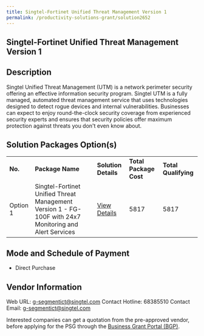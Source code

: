 ```yaml
---
title: Singtel-Fortinet Unified Threat Management Version 1
permalink: /productivity-solutions-grant/solution2652
---
```


## Singtel-Fortinet Unified Threat Management Version 1

## Description

Singtel Unified Threat Management (UTM) is a network perimeter security offering an effective information security program. Singtel UTM is a fully managed, automated threat management service that uses technologies designed to detect rogue devices and internal vulnerabilities. Businesses can expect to enjoy round-the-clock security coverage from experienced security experts and ensures that security policies offer maximum protection against threats you don't even know about.

## Solution Packages Option(s)

<table>
<tr>
<td><b>No.</b></td>
<td><b>Package Name</b></td>
<td><b>Solution Details</b></td>
<td><b>Total Package Cost</b></td>
<td><b>Total Qualifying</b></td>
</tr>
<tr>
<td>Option 1</td>
<td>Singtel-Fortinet Unified Threat Management Version 1 - FG-100F with 24x7 Monitoring and Alert Services</td>
<td><a href='https://www.gobusiness.gov.sg/images/psg/Singtel-Fortinet_20210430_Desensitised_Annex_3_Part_3.pdf'>View Details</a></td>
<td>5817</td>
<td>5817</td>
</tr>
</table>

## Mode and Schedule of Payment

 - Direct Purchase

## Vendor Information

 Web URL: g-segmentict@singtel.com 
Contact Hotline: 68385510 
Contact Email: g-segmentict@singtel.com 


Interested companies can get a quotation from the pre-approved vendor, before applying for the PSG through the <a href='https://www.businessgrants.gov.sg/'>Business Grant Portal (BGP)</a>.
